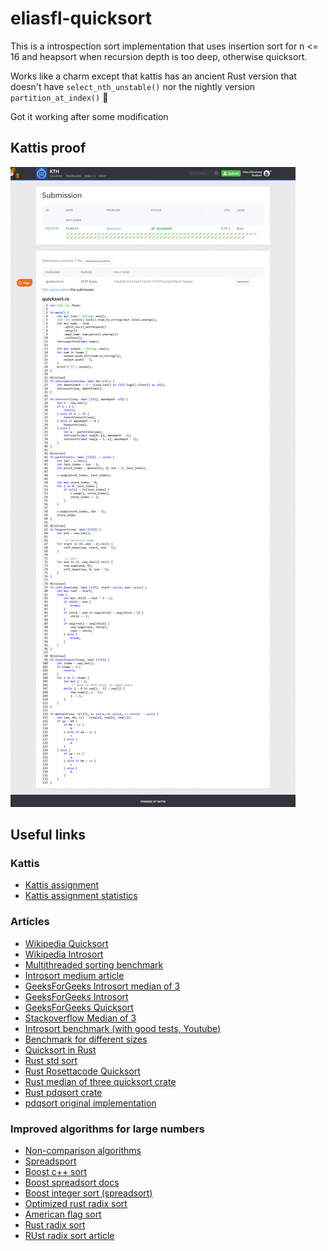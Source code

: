 # eliasfl-quicksort

This is a introspection sort implementation that uses insertion sort for n <= 16 and heapsort when recursion depth is too deep, otherwise quicksort.

Works like a charm except that kattis has an ancient Rust version that doesn't have `select_nth_unstable()` nor the nightly version `partition_at_index()` 🤬

Got it working after some modification

## Kattis proof

![kattis proof](proof.png)

## Useful links

### Kattis

- [Kattis assignment](https://kth.kattis.com/problems/kth.alginda.quicksort)
- [Kattis assignment statistics](https://kth.kattis.com/problems/kth.alginda.quicksort/statistics)

### Articles

- [Wikipedia Quicksort](https://www.wikiwand.com/en/Quicksort#/Hoare_partition_scheme)
- [Wikipedia Introsort](https://www.wikiwand.com/en/Introsort)
- [Multithreaded sorting benchmark](https://www.diva-portal.org/smash/get/diva2:839729/FULLTEXT02)
- [Introsort medium article](https://11dhanushs.medium.com/intro-sort-a-brief-introduction-f06b419674de)
- [GeeksForGeeks Introsort median of 3](https://www.geeksforgeeks.org/know-your-sorting-algorithm-set-2-introsort-cs-sorting-weapon/)
- [GeeksForGeeks Introsort](https://www.geeksforgeeks.org/introsort-or-introspective-sort/)
- [GeeksForGeeks Quicksort](https://www.geeksforgeeks.org/quick-sort/)
- [Stackoverflow Median of 3](https://stackoverflow.com/a/55242934/10767416)
- [Introsort benchmark (with good tests, Youtube)](https://www.youtube.com/watch?v=Xwo3Ibghwi0)
- [Benchmark for different sizes](http://warp.povusers.org/SortComparison/integers.html)
- [Quicksort in Rust](https://www.hackertouch.com/quick-sort-in-rust.html)
- [Rust std sort](https://doc.rust-lang.org/stable/src/core/slice/sort.rs.html)
- [Rust Rosettacode Quicksort](https://rosettacode.org/wiki/Sorting_algorithms/Quicksort#Rust)
- [Rust median of three quicksort crate](https://docs.rs/median_three_quicksort/latest/src/median_three_quicksort/quicksort.rs.html#1-79)
- [Rust pdqsort crate](https://docs.rs/pdqsort/latest/src/pdqsort/lib.rs.html#1-896)
- [pdqsort original implementation](https://github.com/orlp/pdqsort)

### Improved algorithms for large numbers

- [Non-comparison algorithms](https://www.wikiwand.com/en/Sorting_algorithm#/Non-comparison_sorts)
- [Spreadsport](https://www.wikiwand.com/en/Spreadsort)
- [Boost c++ sort](https://www.boost.org/doc/libs/1_78_0/libs/sort/doc/html/index.html)
- [Boost spreadsort docs](http://man.hubwiz.com/docset/Boost.docset/Contents/Resources/Documents/boost/libs/sort/doc/html/sort/single_thread/spreadsort/sort_hpp/rationale/why_spreadsort.html)
- [Boost integer sort (spreadsort)](http://man.hubwiz.com/docset/Boost.docset/Contents/Resources/Documents/boost/libs/sort/doc/html/boost/sort/spreadsort/integer__idm46326475777776.html)
- [Optimized rust radix sort](https://crates.io/crates/voracious_radix_sort)
- [American flag sort](https://www.wikiwand.com/en/American_flag_sort)
- [Rust radix sort](https://github.com/crepererum/rdxsort-rs)
- [RUst radix sort article](https://chercher.tech/rust/radix-sort-rust)
